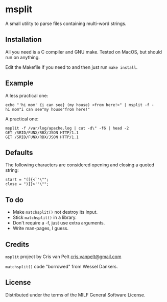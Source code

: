 # msplit

A small utility to parse files containing multi-word strings.

## Installation

All you need is a C compiler and GNU make. Tested on MacOS, but should run on anything.

Edit the Makefile if you need to and then just run `make install`.

## Example

A less practical one:
```
echo "'hi mom' {i can see} (my house) <from here!>" | msplit -f -
hi mom"i can see"my house"from here!"
```

A practical one:
```
msplit -f /var/log/apache.log | cut -d\" -f6 | head -2
GET /SRID/FUNX/RBX/JSON HTTP/1.1
GET /SRID/FUNX/RBX/JSON HTTP/1.1
```

## Defaults

The following characters are considered opening and closing a quoted string:

```
start = "([{<`'\"";
close = ")]}>''\"";
```

## To do

* Make `matchsplit()` not destroy its input.
* Stick `matchsplit()` in a library.
* Don't require a -f, just use extra arguments.
* Write man-pages, I guess.

## Credits

`msplit` project by Cris van Pelt <cris.vanpelt@gmail.com>

`matchsplit()` code "borrowed" from Wessel Dankers.

## License

Distributed under the terms of the MILF General Software License.

